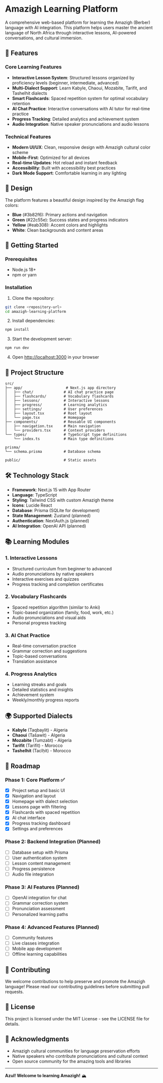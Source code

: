 # Amazigh Learning Platform

A comprehensive web-based platform for learning the Amazigh (Berber) language with AI integration. This platform helps users master the ancient language of North Africa through interactive lessons, AI-powered conversations, and cultural immersion.

## 🌟 Features

### Core Learning Features
- **Interactive Lesson System**: Structured lessons organized by proficiency levels (beginner, intermediate, advanced)
- **Multi-Dialect Support**: Learn Kabyle, Chaoui, Mozabite, Tarifit, and Tashelhit dialects
- **Smart Flashcards**: Spaced repetition system for optimal vocabulary retention
- **AI Chat Practice**: Interactive conversations with AI tutor for real-time practice
- **Progress Tracking**: Detailed analytics and achievement system
- **Audio Integration**: Native speaker pronunciations and audio lessons

### Technical Features
- **Modern UI/UX**: Clean, responsive design with Amazigh cultural color scheme
- **Mobile-First**: Optimized for all devices
- **Real-time Updates**: Hot reload and instant feedback
- **Accessibility**: Built with accessibility best practices
- **Dark Mode Support**: Comfortable learning in any lighting

## 🎨 Design

The platform features a beautiful design inspired by the Amazigh flag colors:
- **Blue** (#3b82f6): Primary actions and navigation
- **Green** (#22c55e): Success states and progress indicators
- **Yellow** (#eab308): Accent colors and highlights
- **White**: Clean backgrounds and content areas

## 🚀 Getting Started

### Prerequisites
- Node.js 18+
- npm or yarn

### Installation

1. Clone the repository:
```bash
git clone <repository-url>
cd amazigh-learning-platform
```

2. Install dependencies:
```bash
npm install
```

3. Start the development server:
```bash
npm run dev
```

4. Open [http://localhost:3000](http://localhost:3000) in your browser

## 📁 Project Structure

```
src/
├── app/                    # Next.js app directory
│   ├── chat/              # AI chat practice page
│   ├── flashcards/        # Vocabulary flashcards
│   ├── lessons/           # Interactive lessons
│   ├── progress/          # Learning analytics
│   ├── settings/          # User preferences
│   ├── layout.tsx         # Root layout
│   └── page.tsx           # Homepage
├── components/            # Reusable UI components
│   ├── navigation.tsx     # Main navigation
│   └── providers.tsx      # Context providers
└── types/                 # TypeScript type definitions
    └── index.ts           # Main type definitions

prisma/
└── schema.prisma          # Database schema

public/                    # Static assets
```

## 🛠️ Technology Stack

- **Framework**: Next.js 15 with App Router
- **Language**: TypeScript
- **Styling**: Tailwind CSS with custom Amazigh theme
- **Icons**: Lucide React
- **Database**: Prisma (SQLite for development)
- **State Management**: Zustand (planned)
- **Authentication**: NextAuth.js (planned)
- **AI Integration**: OpenAI API (planned)

## 📚 Learning Modules

### 1. Interactive Lessons
- Structured curriculum from beginner to advanced
- Audio pronunciations by native speakers
- Interactive exercises and quizzes
- Progress tracking and completion certificates

### 2. Vocabulary Flashcards
- Spaced repetition algorithm (similar to Anki)
- Topic-based organization (family, food, work, etc.)
- Audio pronunciations and visual aids
- Personal progress tracking

### 3. AI Chat Practice
- Real-time conversation practice
- Grammar correction and suggestions
- Topic-based conversations
- Translation assistance

### 4. Progress Analytics
- Learning streaks and goals
- Detailed statistics and insights
- Achievement system
- Weekly/monthly progress reports

## 🌍 Supported Dialects

- **Kabyle** (Taqbaylit) - Algeria
- **Chaoui** (Tašawit) - Algeria
- **Mozabite** (Tumzabt) - Algeria
- **Tarifit** (Tarifit) - Morocco
- **Tashelhit** (Taclḥit) - Morocco

## 🎯 Roadmap

### Phase 1: Core Platform ✅
- [x] Project setup and basic UI
- [x] Navigation and layout
- [x] Homepage with dialect selection
- [x] Lessons page with filtering
- [x] Flashcards with spaced repetition
- [x] AI chat interface
- [x] Progress tracking dashboard
- [x] Settings and preferences

### Phase 2: Backend Integration (Planned)
- [ ] Database setup with Prisma
- [ ] User authentication system
- [ ] Lesson content management
- [ ] Progress persistence
- [ ] Audio file integration

### Phase 3: AI Features (Planned)
- [ ] OpenAI integration for chat
- [ ] Grammar correction system
- [ ] Pronunciation assessment
- [ ] Personalized learning paths

### Phase 4: Advanced Features (Planned)
- [ ] Community features
- [ ] Live classes integration
- [ ] Mobile app development
- [ ] Offline learning capabilities

## 🤝 Contributing

We welcome contributions to help preserve and promote the Amazigh language! Please read our contributing guidelines before submitting pull requests.

## 📄 License

This project is licensed under the MIT License - see the LICENSE file for details.

## 🙏 Acknowledgments

- Amazigh cultural communities for language preservation efforts
- Native speakers who contribute pronunciations and cultural context
- Open source community for the amazing tools and libraries

---

**Azul! Welcome to learning Amazigh!** 🏔️
